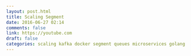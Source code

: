 ```yaml
---
layout: post.html
title: Scaling Segment
date: 2016-06-27 02:14
comments: false
link: https://youtube.com
draft: false
categories: scaling kafka docker segment queues microservices golang
---
```

